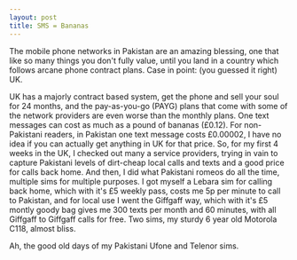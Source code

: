 ```yaml
---
layout: post
title: SMS = Bananas
---
```


The mobile phone networks in Pakistan are an amazing blessing, one that like so many things you don't fully value, until you land in a country which follows arcane phone contract plans. Case in point: (you guessed it right) UK. 

UK has a majorly contract based system, get the phone and sell your soul for 24 months, and the pay-as-you-go (PAYG) plans that come with some of the network providers are even worse than the monthly plans. One text messages can cost as much as a pound of bananas (£0.12). For non-Pakistani readers, in Pakistan one text message costs £0.00002, I have no idea if you can actually get anything in UK for that price. So, for my first 4 weeks in the UK, I checked out many a service providers, trying in vain to capture Pakistani levels of dirt-cheap local calls and texts and a good price for calls back home. And then, I did what Pakistani romeos do all the time, multiple sims for multiple purposes. I got myself a Lebara sim for calling back home, which with it's £5 weekly pass, costs me 5p per minute to call to Pakistan, and for local use I went the Giffgaff way, which with it's £5 montly goody bag gives me 300 texts per month and 60 minutes, with all Giffgaff to Giffgaff calls for free. Two sims, my sturdy 6 year old Motorola C118, almost bliss. 

Ah, the good old days of my Pakistani Ufone and Telenor sims.

